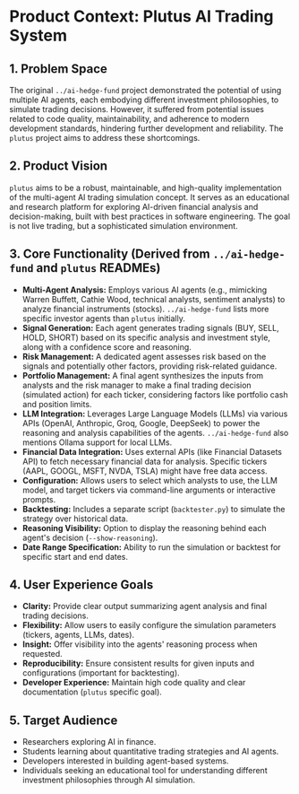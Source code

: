 # Product Context: Plutus AI Trading System

## 1. Problem Space

The original `../ai-hedge-fund` project demonstrated the potential of using multiple AI agents, each embodying different investment philosophies, to simulate trading decisions. However, it suffered from potential issues related to code quality, maintainability, and adherence to modern development standards, hindering further development and reliability. The `plutus` project aims to address these shortcomings.

## 2. Product Vision

`plutus` aims to be a robust, maintainable, and high-quality implementation of the multi-agent AI trading simulation concept. It serves as an educational and research platform for exploring AI-driven financial analysis and decision-making, built with best practices in software engineering. The goal is not live trading, but a sophisticated simulation environment.

## 3. Core Functionality (Derived from `../ai-hedge-fund` and `plutus` READMEs)

- **Multi-Agent Analysis:** Employs various AI agents (e.g., mimicking Warren Buffett, Cathie Wood, technical analysts, sentiment analysts) to analyze financial instruments (stocks). `../ai-hedge-fund` lists more specific investor agents than `plutus` initially.
- **Signal Generation:** Each agent generates trading signals (BUY, SELL, HOLD, SHORT) based on its specific analysis and investment style, along with a confidence score and reasoning.
- **Risk Management:** A dedicated agent assesses risk based on the signals and potentially other factors, providing risk-related guidance.
- **Portfolio Management:** A final agent synthesizes the inputs from analysts and the risk manager to make a final trading decision (simulated action) for each ticker, considering factors like portfolio cash and position limits.
- **LLM Integration:** Leverages Large Language Models (LLMs) via various APIs (OpenAI, Anthropic, Groq, Google, DeepSeek) to power the reasoning and analysis capabilities of the agents. `../ai-hedge-fund` also mentions Ollama support for local LLMs.
- **Financial Data Integration:** Uses external APIs (like Financial Datasets API) to fetch necessary financial data for analysis. Specific tickers (AAPL, GOOGL, MSFT, NVDA, TSLA) might have free data access.
- **Configuration:** Allows users to select which analysts to use, the LLM model, and target tickers via command-line arguments or interactive prompts.
- **Backtesting:** Includes a separate script (`backtester.py`) to simulate the strategy over historical data.
- **Reasoning Visibility:** Option to display the reasoning behind each agent's decision (`--show-reasoning`).
- **Date Range Specification:** Ability to run the simulation or backtest for specific start and end dates.

## 4. User Experience Goals

- **Clarity:** Provide clear output summarizing agent analysis and final trading decisions.
- **Flexibility:** Allow users to easily configure the simulation parameters (tickers, agents, LLMs, dates).
- **Insight:** Offer visibility into the agents' reasoning process when requested.
- **Reproducibility:** Ensure consistent results for given inputs and configurations (important for backtesting).
- **Developer Experience:** Maintain high code quality and clear documentation (`plutus` specific goal).

## 5. Target Audience

- Researchers exploring AI in finance.
- Students learning about quantitative trading strategies and AI agents.
- Developers interested in building agent-based systems.
- Individuals seeking an educational tool for understanding different investment philosophies through AI simulation.
